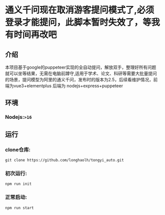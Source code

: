 # 通义千问现在取消游客提问模式了,必须登录才能提问，此脚本暂时失效了，等我有时间再改吧
## 介绍

  本项目基于google的puppeteer实现的全自动提问，解放双手，整理好所有问题就可以坐等结果，无需在电脑前蹲守,适用于学术、论文、科研等需要大批量提问的场景，提问模型为阿里的通义千问，发布时的版本为2.5，后续看维护情况，前端为vue3+elementplus 后端为 nodejs+express+puppeteer

## 环境

### Nodejs:`>16`

## 运行

### clone仓库: 
`git clone https://github.com/longhaolh/tongyi_auto.git`

### 初次运行:
`npm run init`

### 正常启动:
`npm run start`
